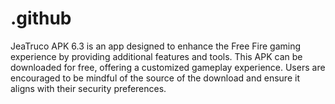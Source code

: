 # .github
JeaTruco APK 6.3 is an app designed to enhance the Free Fire gaming experience by providing additional features and tools. This APK can be downloaded for free, offering a customized gameplay experience. Users are encouraged to be mindful of the source of the download and ensure it aligns with their security preferences.
